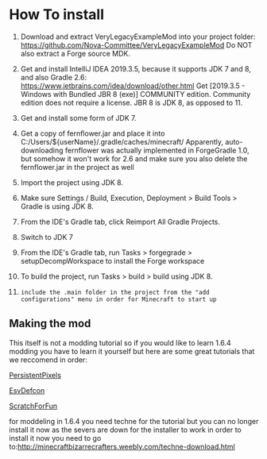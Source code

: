 # How To install

1.	Download and extract VeryLegacyExampleMod into your project folder:
	https://github.com/Nova-Committee/VeryLegacyExampleMod
	Do NOT also extract a Forge source MDK.
  
2.	Get and install IntelliJ IDEA 2019.3.5, because it supports JDK 7 and 8, and also Gradle 2.6:
	https://www.jetbrains.com/idea/download/other.html
	Get [2019.3.5 - Windows with Bundled JBR 8 (exe)] COMMUNITY edition.
	Community edition does not require a license.
	JBR 8 is JDK 8, as opposed to 11.
  
3.	Get and install some form of JDK 7.

4.	Get a copy of fernflower.jar and place it into C:/Users/${userName}/.gradle/caches/minecraft/
	Apparently, auto-downloading fernflower was actually implemented in ForgeGradle 1.0, but somehow it won't work for 2.6 and make sure you also delete the 		fernflower.jar in the project as well
  
5.	Import the project using JDK 8.

6.	Make sure Settings / Build, Execution, Deployment > Build Tools > Gradle is using JDK 8.

7.	From the IDE's Gradle tab, click Reimport All Gradle Projects.

8.	Switch to JDK 7

9.	From the IDE's Gradle tab, run Tasks > forgegrade > setupDecompWorkspace to install the Forge workspace

10.	To build the project, run Tasks > build > build using JDK 8.

11.     include the .main folder in the project from the "add configurations" menu in order for Minecraft to start up


## Making the mod
This itself is not a modding tutorial so if you would like to learn 1.6.4 modding you have to learn it yourself but here are some great tutorials that we reccomend in order:

[PersistentPixels](https://www.youtube.com/watch?v=SM9xRAAjUPw&list=PLPuEDzUkbdN660wJhwf2PB_0eAX-oaRMb&index=2)

[EsvDefcon](https://www.youtube.com/playlist?list=PLXS6DF7GdLvImonSLAo8HVSPwwCUhSS4d)

[ScratchForFun](https://www.youtube.com/@ScratchForFun/search?query=1.6.4%20Modding%20Tutorials)

for moddeling in 1.6.4 you need techne for the tutorial but you can no longer install it now as the severs are down for the installer to work in order to install it now you need to go to:http://minecraftbizarrecrafters.weebly.com/techne-download.html